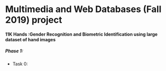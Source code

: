 # Multimedia and Web Databases (Fall 2019) project 

#### 11K Hands :Gender Recognition and Biometric Identification using large dataset of hand images

##### Phase 1:

* Task 0:
